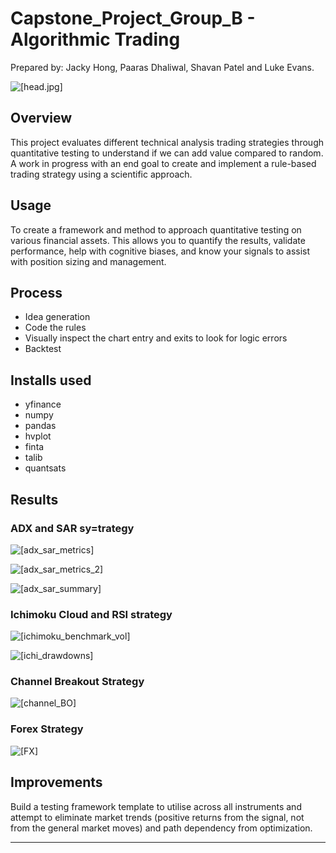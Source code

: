 # Capstone_Project_Group_B - Algorithmic Trading
Prepared by:  Jacky Hong, Paaras Dhaliwal, Shavan Patel and Luke Evans. 

![[head.jpg]](images/head.jpg)

## Overview
This project evaluates different technical analysis trading strategies through quantitative testing to understand if we can add value compared to random. A work in progress with an end goal to create and implement a rule-based trading strategy using a scientific approach.

## Usage
To create a framework and method to approach quantitative testing on various financial assets. This allows you to quantify the results, validate performance, help with cognitive biases, and know your signals to assist with position sizing and management.

## Process
* Idea generation
* Code the rules
* Visually inspect the chart entry and exits to look for logic errors
* Backtest


## Installs used
* yfinance 
* numpy
* pandas
* hvplot
* finta
* talib
* quantsats

## Results

### ADX and SAR sy=trategy 


![[adx_sar_metrics]](images/adx_sar_metrics.png)


![[adx_sar_metrics_2]](images/adx_sar_metrics_2.png)


![[adx_sar_summary]](images/adx_sar_summary.PNG)


### Ichimoku Cloud and RSI strategy

![[ichimoku_benchmark_vol]](images/ichimoku_benchmark_volatility.png)


![[ichi_drawdowns]](images/ichi_underwater.png)


### Channel Breakout Strategy

![[channel_BO]](images/channel_bo.png)

### Forex Strategy

![[FX]](images/forex.png)



## Improvements
Build a testing framework template to utilise across all instruments and attempt to eliminate market trends (positive returns from the signal, not from the general market moves) and path dependency from optimization.

---





